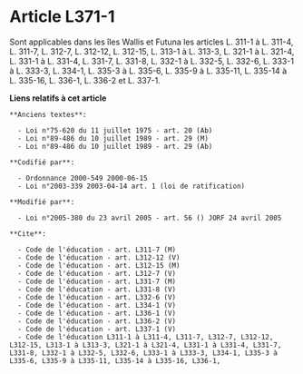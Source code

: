 # Article L371-1

Sont applicables dans les îles Wallis et Futuna les articles L. 311-1 à L. 311-4, L. 311-7, L. 312-7, L. 312-12, L. 312-15,
L. 313-1 à L. 313-3, L. 321-1 à L. 321-4, L. 331-1 à L. 331-4, L. 331-7, L. 331-8, L. 332-1 à L. 332-5, L. 332-6, L. 333-1 à
L. 333-3, L. 334-1, L. 335-3 à L. 335-6, L. 335-9 à L. 335-11, L. 335-14 à L. 335-16, L. 336-1, L. 336-2 et L. 337-1.

**Liens relatifs à cet article**

	**Anciens textes**:

	  - Loi n°75-620 du 11 juillet 1975 - art. 20 (Ab)
	  - Loi n°89-486 du 10 juillet 1989 - art. 29 (M)
	  - Loi n°89-486 du 10 juillet 1989 - art. 29 (Ab)

	**Codifié par**:

	  - Ordonnance 2000-549 2000-06-15
	  - Loi n°2003-339 2003-04-14 art. 1 (loi de ratification)

	**Modifié par**:

	  - Loi n°2005-380 du 23 avril 2005 - art. 56 () JORF 24 avril 2005

	**Cite**:

	  - Code de l'éducation - art. L311-7 (M)
	  - Code de l'éducation - art. L312-12 (V)
	  - Code de l'éducation - art. L312-15 (M)
	  - Code de l'éducation - art. L312-7 (V)
	  - Code de l'éducation - art. L331-7 (M)
	  - Code de l'éducation - art. L331-8 (V)
	  - Code de l'éducation - art. L332-6 (V)
	  - Code de l'éducation - art. L334-1 (V)
	  - Code de l'éducation - art. L336-1 (V)
	  - Code de l'éducation - art. L336-2 (V)
	  - Code de l'éducation - art. L337-1 (V)
	  - Code de l'éducation L311-1 à L311-4, L311-7, L312-7, L312-12, L312-15, L313-1 à L313-3, L321-1 à L321-4, L331-1 à L331-4, L331-7, L331-8, L332-1 à L332-5, L332-6, L333-1 à L333-3, L334-1, L335-3 à L335-6, L335-9 à L335-11, L335-14 à L335-16, L336-1,
